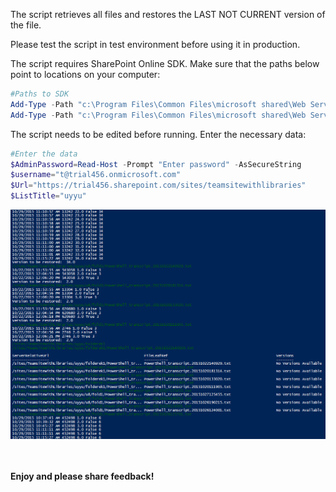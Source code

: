 The script retrieves all files and restores the LAST NOT CURRENT version of the file.

Please test the script in test environment before using it in production.

 

 The script requires SharePoint Online SDK.  Make sure that the paths below point to locations on your computer:
```PowerShell
#Paths to SDK 
Add-Type -Path "c:\Program Files\Common Files\microsoft shared\Web Server Extensions\15\ISAPI\Microsoft.SharePoint.Client.dll"   
Add-Type -Path "c:\Program Files\Common Files\microsoft shared\Web Server Extensions\15\ISAPI\Microsoft.SharePoint.Client.Runtime.dll"   
``` 
 
 

The script needs to be edited before running. Enter the necessary data:

 

```PowerShell
#Enter the data 
$AdminPassword=Read-Host -Prompt "Enter password" -AsSecureString 
$username="t@trial456.onmicrosoft.com" 
$Url="https://trial456.sharepoint.com/sites/teamsitewithlibraries" 
$ListTitle="uyyu"
```

 
 <img src="../PS Restore previous versions in the entire library/Restorelast.PNG" width="850">
 
<br/><br/>
<b>Enjoy and please share feedback!</b>
